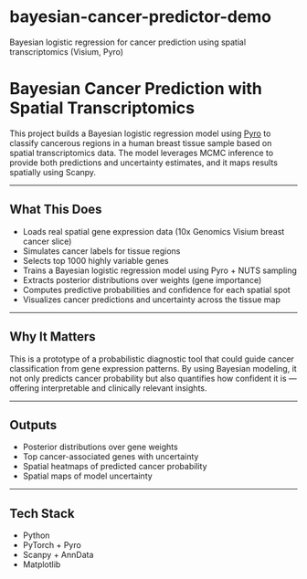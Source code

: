 # bayesian-cancer-predictor-demo
Bayesian logistic regression for cancer prediction using spatial transcriptomics (Visium, Pyro)


# Bayesian Cancer Prediction with Spatial Transcriptomics

This project builds a Bayesian logistic regression model using [Pyro](https://pyro.ai/) to classify cancerous regions in a human breast tissue sample based on spatial transcriptomics data. The model leverages MCMC inference to provide both predictions and uncertainty estimates, and it maps results spatially using Scanpy.

---

## What This Does

- Loads real spatial gene expression data (10x Genomics Visium breast cancer slice)
- Simulates cancer labels for tissue regions
- Selects top 1000 highly variable genes
- Trains a Bayesian logistic regression model using Pyro + NUTS sampling
- Extracts posterior distributions over weights (gene importance)
- Computes predictive probabilities and confidence for each spatial spot
- Visualizes cancer predictions and uncertainty across the tissue map

---

## Why It Matters

This is a prototype of a probabilistic diagnostic tool that could guide cancer classification from gene expression patterns. By using Bayesian modeling, it not only predicts cancer probability but also quantifies how confident it is — offering interpretable and clinically relevant insights.

---

## Outputs

- Posterior distributions over gene weights
- Top cancer-associated genes with uncertainty
- Spatial heatmaps of predicted cancer probability
- Spatial maps of model uncertainty

---

## Tech Stack

- Python
- PyTorch + Pyro
- Scanpy + AnnData
- Matplotlib
